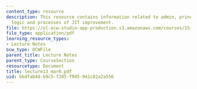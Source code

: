 ```yaml
---
content_type: resource
description: This resource contains information related to admin, principles of TPS,
  logic and processes of JIT improvement.
file: https://ol-ocw-studio-app-production.s3.amazonaws.com/courses/15-760a-operations-management-spring-2002/bbdfab4db9c5f2d5f945941c82a2a556_lecture13_mar6.pdf
file_type: application/pdf
learning_resource_types:
- Lecture Notes
ocw_type: OCWFile
parent_title: Lecture Notes
parent_type: CourseSection
resourcetype: Document
title: lecture13_mar6.pdf
uid: bbdfab4d-b9c5-f2d5-f945-941c82a2a556
---
```

